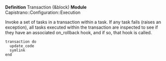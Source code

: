 **Definition**
    Transaction (&block) 
**Module**
    Capistrano::Configuration::Execution 

Invoke a set of tasks in a transaction within a task. If any task fails (raises an exception), all tasks executed within the transaction are inspected to see if they have an associated on_rollback hook, and if so, that hook is called.

    transaction do
      update_code
      symlink
    end
